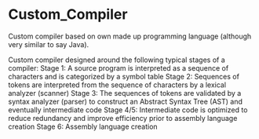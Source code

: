 # Custom_Compiler
Custom compiler based on own made up programming language (although very similar to say Java).

Custom compiler designed around the following typical stages of a compiler:
Stage 1: A source program is interpreted as a sequence of characters and is categorized by a symbol table
Stage 2: Sequences of tokens are interpreted from the sequence of characters by a lexical analyzer (scanner)
Stage 3: The sequences of tokens are validated by a syntax analyzer (parser) to construct an Abstract Syntax Tree (AST) and eventually intermediate code
Stage 4/5: Intermediate code is optimized to reduce redundancy and improve efficiency prior to assembly language creation
Stage 6: Assembly language creation
